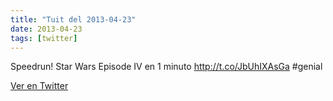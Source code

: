 ```yaml
---
title: "Tuit del 2013-04-23"
date: 2013-04-23
tags: [twitter]
---
```


Speedrun! Star Wars Episode IV en 1 minuto http://t.co/JbUhIXAsGa #genial



[Ver en Twitter](https://twitter.com/i/web/status/326607585279107072)
